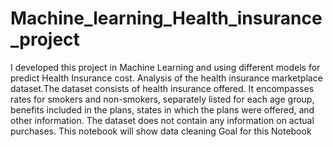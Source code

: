 # Machine_learning_Health_insurance_project
I developed this project in Machine Learning and using different models for predict Health Insurance cost.
Analysis of the health insurance marketplace dataset.The dataset consists of health insurance offered. 
It encompasses rates for smokers and non-smokers, separately listed for each age group, benefits included in the plans, states in which the plans were offered, and other information. The dataset does not contain any information on actual purchases. This notebook will show data cleaning
Goal for this Notebook
